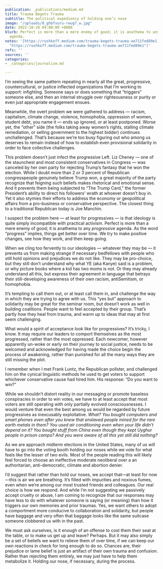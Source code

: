 ```yaml
---
publication: _publications/medium.md
title: Trauma Begets Trauma
subtitle: The political expediency of holding one’s nose
image: "/uploads/0_ghbfxuru-rwug7_w.jpg"
date: 2022-10-28 04:00:00 +0000
blurb: Perfect is more than a mere enemy of good; it is anathema to any _progressive_
  agenda.
notes: '[https://rushkoff.medium.com/trauma-begets-trauma-ae711fed89e1](https://rushkoff.medium.com/trauma-begets-trauma-ae711fed89e1
  "https://rushkoff.medium.com/trauma-begets-trauma-ae711fed89e1")'
refs: ''
sources: ''
categories:
- _categories/journalism.md

---
```

I’m seeing the same pattern repeating in nearly all the great, progressive, countercultural, or justice inflected organizations that I’m working to support: infighting. Someone says or does something that “triggers” someone else, and then an internal struggle over righteousness or purity or even just appropriate engagement ensues.

Meanwhile, the overt problem we were gathered to address — racism, capitalism, climate change, violence, homophobia, oppression of women, student debt, you name it — ends up ignored, or at least postponed. Worse yet, the “other” side (the folks taking away women’s rights, stalling climate remediation, or selling government to the highest bidder) continues unchallenged. That’s because we’re too busy figuring out who among us deserves to remain instead of how to establish even provisional solidarity in order to face collective challenges.

This problem doesn’t just infect the progressive Left. Liz Cheney — one of the staunchest and most consistent conservatives in Congress — was canceled by her own party for rejecting Trump’s fantasy that he won the election. While I doubt more than 2 or 3 percent of Republican congresspeople genuinely believe Trump won, a great majority of the party recognize that feigning such beliefs makes rhetorical and emotional sense. And it prevents them being subjected to “The Trump Card,” the former President’s ability to direct his followers’ wrath at whoever doesn’t buy in. Yet it also stymies their efforts to address the economy or geopolitical affairs from a pro-business or conservative perspective. The closest thing to a traditional Republican today is Joe Manchin.

I suspect the problem here — at least for progressives — is that ideology is quite simply incompatible with practical activism. Perfect is more than a mere enemy of good; it is anathema to any _progressive_ agenda. As the word “progress” implies, things get better over time. We try to make positive changes, see how they work, and then keep going.

When we cling too fervently to our ideologies — whatever they may be — it prevents us from making strange if necessary bedfellows with people who still hold opinions and prejudices we do not like. They may be pro-choice, but they still don’t understand why what YE (aka Kanye) said is a problem, or why picture books where a kid has two moms is not. Or they may already understand all this, but express their agreement in language that betrays their still-developing awareness of their own racism, antiSemitism, or homophobia.

It’s tempting to call them out, or at least call them in, and challenge the way in which they are trying to agree with us. This “yes but” approach to solidarity may be great for the seminar room, but doesn’t work as well in building coalitions. People want to feel accepted by their group. That’s partly how they heal from trauma, and warm up to ideas that may at first seem challenging.

What would a spirit of acceptance look like for progressives? It’s tricky, I know. It may require our leaders to comport themselves as the most progressed, rather than the most oppressed. Each newcomer, however apparently un-woke or early on their journey to social justice, needs to be welcomed and acknowledged for having made the choice begin the process of awakening, rather than punished for all the many ways they are still missing the plot.

I remember when I met Frank Luntz, the Republican pollster, and challenged him on the cynical linguistic methods he used to get voters to support whichever conservative cause had hired him. His response: “Do you want to win?”

While we shouldn’t distort reality in our messaging or promote baseless conspiracies in order to win votes, we have to at least accept that most voters are still operating with only partially evolved consciousnesses. I would venture that even the best among us would be regarded by future progressives as inexcusably exploitative. _What? You bought computers and smart phones even after you knew that enslaved people mined for the rare earth metals in them? You used air conditioning even when your life didn’t depend on it? You bought stuff from China even though they kept Uyghur people in prison camps? And you were aware of all this yet still did nothing?_

As we are approach midterm elections in the United States, many of us will have to go into the voting booth holding our noses while we vote for what feels like the lesser of two evils. Most of the people reading this will likely feel forced to choose an ineffective moderate neoliberal over a an authoritarian, anti-democratic, climate and abortion denier.

I’d suggest that rather than hold our noses, we accept that—at least for now—this is air we are breathing. It’s filled with impurities and noxious fumes, even when we’re among our most trusted friends and colleagues. Our real choice is how we respond. And while I’m not suggesting we passively accept cruelty or abuse, I am coming to recognize that our responses may have less to do with whatever someone is saying (or meaning) than how it triggers our own memories and prior traumas. Yes, we want others to adopt a comportment more conducive to collaboration and solidarity, but people have baggage and very often that baggage looks like the same suitcase someone clobbered us with in the past.

We must ask ourselves, is it enough of an offense to cost them their seat at the table, or to make us get up and leave? Perhaps. But it may also simply be a set of beliefs we want to relieve them of over time, if we can keep our own reactions in check for long enough to do so. Chances are, their prejudice or lame belief is just an artifact of their own trauma and confusion. Rather than rejecting them entirely, we may just have to help them metabolize it. Holding our nose, if necessary, during the process.